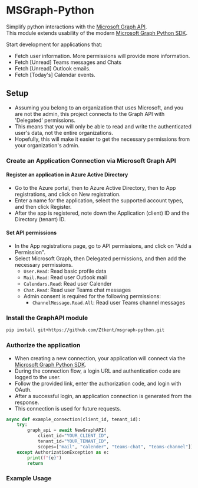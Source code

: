 # MSGraph-Python
Simplify python interactions with the [Microsoft Graph API](https://github.com/microsoftgraph).  
This module extends usability of the modern [Microsoft Graph Python SDK](https://github.com/microsoftgraph/msgraph-sdk-python).  

Start development for applications that:  
- Fetch user information. More permissions will provide more information.
- Fetch [Unread] Teams messages and Chats
- Fetch [Unread] Outlook emails.
- Fetch [Today's] Calendar events.

## Setup
- Assuming you belong to an organization that uses Microsoft, and you are not the admin, this project connects to the Graph API with 'Delegated' permissions.  
- This means that you will only be able to read and write the authenticated user's data, not the entire organizations.  
- Hopefully, this will make it easier to get the necessary permissions from your organization's admin.  

### Create an Application Connection via Microsoft Graph API
#### Register an application in Azure Active Directory  
- Go to the Azure portal, then to Azure Active Directory, then to App registrations, and click on New registration.
- Enter a name for the application, select the supported account types, and then click Register.
- After the app is registered, note down the Application (client) ID and the Directory (tenant) ID.

#### Set API permissions
- In the App registrations page, go to API permissions, and click on "Add a Permission".
- Select Microsoft Graph, then Delegated permissions, and then add the necessary permissions.
    - `User.Read`: Read basic profile data
    - `Mail.Read`: Read user Outlook mail
    - `Calendars.Read`: Read user Calender
    - `Chat.Read`: Read user Teams chat messages 
    - Admin consent is required for the following permissions:
        - `ChannelMessage.Read.All`: Read user Teams channel messages

### Install the GraphAPI module
```bash
pip install git+https://github.com/Ztkent/msgraph-python.git
```

### Authorize the application
- When creating a new connection, your application will connect via the [Microsoft Graph Python SDK](https://github.com/microsoftgraph/msgraph-sdk-python).
- During the connection flow, a login URL and authentication code are logged to the user.
- Follow the provided link, enter the authorization code, and login with OAuth.
- After a successful login, an application connection is generated from the response.
- This connection is used for future requests.
```python
async def example_connection(client_id, tenant_id):
    try: 
        graph_api = await NewGraphAPI(
            client_id="YOUR_CLIENT_ID",
            tenant_id="YOUR_TENANT_ID",
            scopes=["mail", "calender", "teams-chat", "teams-channel"])
    except AuthorizationException as e:
        print(f"{e}")
        return
```

### Example Usage
```python
```